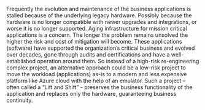 Frequently the evolution and maintenance of the business applications is stalled because of the underlying legacy hardware. Possibly because the hardware is no longer compatible with newer upgrades and integrations, or worse it is no longer supported. Aging infrastructure for mission critical applications is a concern. The longer the problem remains unsolved the higher the risk and cost of mitigation will become. These applications (software) have supported the organization’s critical business and evolved over decades, gone through audits and certifications and have a well-established operation around them. So instead of a high-risk re-engineering complex project, an alternative approach could be a low-risk project to move the workload (applications) as-is to a modern and less expensive platform like Azure cloud with the help of an emulator. Such a project – often called a “Lift and Shift” - preserves the business functionality of the application and replaces only the hardware, guaranteeing business continuity.   